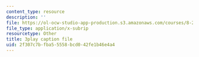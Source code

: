 ```yaml
---
content_type: resource
description: ''
file: https://ol-ocw-studio-app-production.s3.amazonaws.com/courses/8-20-introduction-to-special-relativity-january-iap-2021/2f307c7bfba55558bcd042fe1b46e4a4_uMc-j5aQTH8.srt
file_type: application/x-subrip
resourcetype: Other
title: 3play caption file
uid: 2f307c7b-fba5-5558-bcd0-42fe1b46e4a4
---
```


